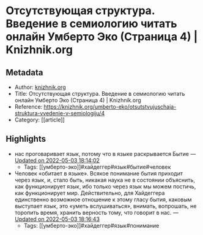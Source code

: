 # Отсутствующая структура. Введение в семиологию читать онлайн Умберто Эко (Страница 4) | Knizhnik.org

## Metadata
- Author: [knizhnik.org]()
- Title: Отсутствующая структура. Введение в семиологию читать онлайн Умберто Эко (Страница 4) | Knizhnik.org
- Reference: https://knizhnik.org/umberto-eko/otsutstvujuschaja-struktura-vvedenie-v-semiologiju/4
- Category: [[article]]

## Highlights
- нас проговаривает язык, потому что в языке раскрывается Бытие — [Updated on 2022-05-03 18:14:02](https://hyp.is/qkJbQsrzEeyIQXdlleY9tQ/knizhnik.org/umberto-eko/otsutstvujuschaja-struktura-vvedenie-v-semiologiju/4)
   - Tags: [[умберто-эко]]#хайдеггер#язык#бытие#человек
- Человек «обитает в языке». Всякое понимание бытия приходит через язык, и, стало быть, никакая наука не в состоянии объяснить, как функционирует язык, ибо только через язык мы можем постичь, как функционирует мир. Действительно, для Хайдеггера единственно возможное отношение к этому гласу бытия, каковым выступает язык, это «уметь вслушиваться», внимать, вопрошать, не торопить время, хранить верность тому, что говорит в нас. — [Updated on 2022-05-03 18:16:43](https://hyp.is/CoPcOMr0Eey3bD8sFpJc8w/knizhnik.org/umberto-eko/otsutstvujuschaja-struktura-vvedenie-v-semiologiju/4)
   - Tags: [[умберто-эко]]#хайдеггер#язык#понимание
